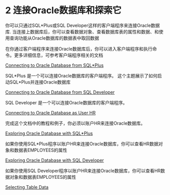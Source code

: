 # 2 连接Oracle数据库和探索它
你可以只通过SQL\*Plus或SQL Developer这样的客户端程序来连接Oracle数据库. 当连接上数据库后，你可以查看数据对象、查看数据库表的属性和数据、和使用查询功能从Oracle数据库的数据表中取回数据

在你通过客户端程序来连接Oracle数据库后，你可以进入客户端程序和执行命令。更多详细信息，可参考客户端程序相关的文档

[Connecting to Oracle Database from SQL\*Plus](https://docs.oracle.com/en/database/oracle/oracle-database/18/tdddg/connecting-exploring-database.html#GUID-F386B7FE-7FDD-4C49-B809-63A46D339473) 

SQL\*Plus 是一个可以连接Oracle数据库的客户端程序。 这个主题展示了如何启动SQL\*Plus并连接Oracle数据库

[Connecting to Oracle Database from SQL Developer](https://docs.oracle.com/en/database/oracle/oracle-database/18/tdddg/connecting-exploring-database.html#GUID-4EF62A6C-8CDA-470A-901E-C24D2A9A5245)

SQL Developer 是一个可以连接Oracle数据库的客户端程序。 

[Connecting to Oracle Database as User HR](https://docs.oracle.com/en/database/oracle/oracle-database/18/tdddg/connecting-exploring-database.html#GUID-E010ADBC-E264-4E5E-8F04-7F3D02CF95C8)

完成这个文档中的教程和例子，你必须以账户HR来连接Oracle数据库。

[Exploring Oracle Database with SQL*Plus](https://docs.oracle.com/en/database/oracle/oracle-database/18/tdddg/connecting-exploring-database.html#GUID-E1407FE1-B4A9-4402-A576-E98716F943DC)

如果你使用SQL\*Plus程序以账户HR来连接Oracle数据库，你可以查看HR数据对象和数据表EMPLOYEES的属性

[Exploring Oracle Database with SQL Developer](https://docs.oracle.com/en/database/oracle/oracle-database/18/tdddg/connecting-exploring-database.html#GUID-B38A7C64-DCE5-4A33-9DAD-27DB1E212EFD)

如果你使用SQL Developer程序以账户HR来连接Oracle数据库，你可以查看HR数据对象和数据表EMPLOYEES的属性

[Selecting Table Data](https://docs.oracle.com/en/database/oracle/oracle-database/18/tdddg/connecting-exploring-database.html#GUID-ECC91F84-8E75-42B9-B733-5CBE4D5717FD)
